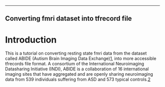 
---
Converting fmri dataset into tfrecord file
---

# Introduction
This is a tutorial on converting resting state fmri data from the dataset called ABIDE (Autism Brain Imaging Data Exchange)[1], into more accessible tfrecords file format. A consortium of the International Neuroimaging Datasharing Initiative (INDI), ABIDE is a collaboration of 16 international imaging sites that have aggregated and are openly sharing neuroimaging data from 539 individuals suffering from ASD and 573 typical controls.[2]

[1]: http://www.frontiersin.org/10.3389/conf.fninf.2013.09.00041/event_abstract "Cameron Craddock, Yassine Benhajali, Carlton Chu, Francois Chouinard, Alan Evans, András Jakab, Budhachandra Singh Khundrakpam, John David Lewis, Qingyang Li, Michael Milham, Chaogan Yan, Pierre Bellec (2013). The Neuro Bureau Preprocessing Initiative: open sharing of preprocessed neuroimaging data and derivatives. In Neuroinformatics 2013, Stockholm, Sweden."
[2]: http://preprocessed-connectomes-project.org/abide/index.html "Know more about this dataset"
